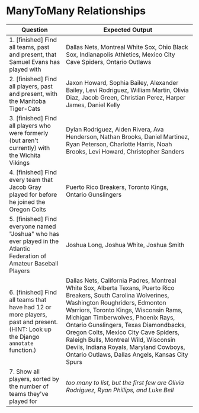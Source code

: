 # ManyToMany Relationships

Question | Expected Output
--- | ---
1. [finished] Find all teams, past and present, that Samuel Evans has played with | Dallas Nets, Montreal White Sox, Ohio Black Sox, Indianapolis Athletics, Mexico City Cave Spiders, Ontario Outlaws
2. [finished] Find all players, past and present, with the Manitoba Tiger-Cats | Jaxon Howard, Sophia Bailey, Alexander Bailey, Levi Rodriguez, William Martin, Olivia Diaz, Jacob Green, Christian Perez, Harper James, Daniel Kelly
3. [finished] Find all players who were formerly (but aren't currently) with the Wichita Vikings | Dylan Rodriguez, Aiden Rivera, Ava Henderson, Nathan Brooks, Daniel Martinez, Ryan Peterson, Charlotte Harris, Noah Brooks, Levi Howard, Christopher Sanders
4. [finished] Find every team that Jacob Gray played for before he joined the Oregon Colts | Puerto Rico Breakers, Toronto Kings, Ontario Gunslingers
5. [finished] Find everyone named "Joshua" who has ever played in the Atlantic Federation of Amateur Baseball Players | Joshua Long, Joshua White, Joshua Smith
6. [finished] Find all teams that have had 12 or more players, past and present.  (HINT: Look up the Django `annotate` function.) | Dallas Nets, California Padres, Montreal White Sox, Alberta Texans, Puerto Rico Breakers, South Carolina Wolverines, Washington Roughriders, Edmonton Warriors, Toronto Kings, Wisconsin Rams, Michigan Timberwolves, Phoenix Rays, Ontario Gunslingers, Texas Diamondbacks, Oregon Colts, Mexico City Cave Spiders, Raleigh Bulls, Montreal Wild, Wisconsin Devils, Indiana Royals, Maryland Cowboys, Ontario Outlaws, Dallas Angels, Kansas City Spurs
7. Show all players, sorted by the number of teams they've played for | *too many to list, but the first few are Olivia Rodriguez, Ryan Phillips, and Luke Bell*
